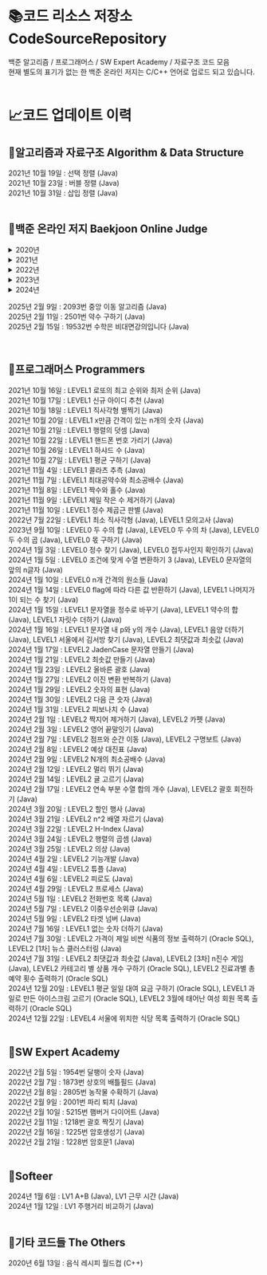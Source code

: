 ﻿# :books:코드 리소스 저장소 CodeSourceRepository
백준 알고리즘 / 프로그래머스 / SW Expert Academy / 자료구조 코드 모음   
현재 별도의 표기가 없는 한 백준 온라인 저지는 C/C++ 언어로 업로드 되고 있습니다.   
<br/>

# :chart_with_upwards_trend:코드 업데이트 이력   
## :green_book:알고리즘과 자료구조 Algorithm & Data Structure   
2021년 10월 19일 : 선택 정렬 (Java)   
2021년 10월 23일 : 버블 정렬 (Java)   
2021년 10월 31일 : 삽입 정렬 (Java)   
<br/>

## :closed_book:백준 온라인 저지 Baekjoon Online Judge   
<details>
<summary>2020년</summary>

2020년 5월 2일 : 1085번 직사각형에서 탈출 (C++)   
2020년 5월 3일 : 1152번 단어의 개수 (C++)   
2020년 5월 4일 : 1157번 단어공부 (C++)   
2020년 5월 6일 : 1259번 팰린드롬수 (C++)   
2020년 5월 8일 : 1316번 그룹 단어 체커 (C++)   
2020년 5월 9일 : 1393번 음하철도 구구팔 (C++)   
2020년 5월 11일 : 1712번 손익분기점 (C++)   
2020년 5월 12일 : 2231번 분해합 (C++)   
2020년 5월 13일 : 2292번 벌집(C++)   
2020년 5월 14일 : 1475번 방 번호 (C++)   
2020년 5월 15일 : 2675번 문자열 반복 (C++)   
2020년 5월 16일 : 2775번 부녀회장이 될테야 (C++)   
2020년 5월 17일 : 1978번 소수 찾기 (C++)   
2020년 5월 18일 : 2798번 블랙잭 (C++)   
2020년 5월 19일 : 2869번 달팽이는 올라가고 싶다 (C++, 반복문, 제출용)   
2020년 5월 20일 : 2908번 상수 (C++)   
2020년 5월 21일 : 2949번 크로아티아 알파벳 (C++)   
2020년 5월 22일 : 4153번 직각삼각형 (C++)   
2020년 5월 23일 : 1918번 후위표기식 (C++)   
2020년 5월 24일 : 2164번 카드2 (C++)   
2020년 5월 26일 : 3986번 좋은 단어 (C++)   
2020년 5월 28일 : 5218번 알파벳 거리 (C++)   
2020년 5월 29일 : 5598번 카이사르 암호 (C++)   
2020년 6월 2일 : 5622번 다이얼(C++, 방법 2개)   
2020년 6월 5일 : 9012번 괄호 (C++)   
2020년 6월 24일 : 9093번 단어 뒤집기 (C++)   
2020년 6월 25일 : 10250번 ACM 호텔 (C++)   
2020년 6월 27일 : 10828번 스택 (C++, 라이브러리)   
2020년 7월 21일 : 10845번 큐 (C++, 라이브러리)   
2020년 7월 23일 : 10866번 덱 (C++, 라이브러리)   
2020년 7월 25일 : 10996번 별 찍기 – 21 (C++)   
2020년 7월 26일 : 11050번 이항계수1 (C++)   
2020년 7월 31일 : 17413번 단어 뒤집기2 (C++)   
2020년 8월 27일 : 1011번 Fly me to the Alpha Centauri (Java)   
2020년 10월 22일 : 1193번 분수찾기 (C++)   
</details>

<details>
<summary>2021년</summary>

2021년 8월 24일 : 4948번 베르트랑 공준 (Java)   
2021년 8월 25일 : 9020번 골드바흐의 추측 (Java)   
2021년 8월 30일 : 3009번 네 번째 점 (Java)   
2021년 9월 3일 : 3053번 택시 기하학 (Java)   
2021년 9월 11일 : 1002번 터렛 (Java)   
2021년 9월 12일 : 1018번 체스판 다시 칠하기 (Java)   
2021년 10월 1일 : 1436번 영화감독 숌 (Java)   
2021년 10월 3일 : 1436번 영화감독 숌 (Java, 함수)   
2021년 10월 4일 : 2750번 수 정렬하기 (Java)   
2021년 10월 5일 : 10989번 수 정렬하기 3 (Java)   
2021년 10월 10일 : 2108번 통계학 (Java)   
2021년 10월 12일 : 7568번 덩치 (Java)   
2021년 10월 13일 : 1427번 소트인사이드 (Java)   
2021년 10월 14일 : 1427번 소트인사이드 (Java, 함수)   
2021년 10월 17일 : 11651번 좌표 정렬하기 2 (Java)   
2021년 10월 24일 : 11650번 좌표 정렬하기 (Java)   
2021년 10월 25일 : 1181번 단어 정렬 (Java)   
2021년 10월 28일 : 10814번 나이순 정렬 (Java)   
2021년 10월 29일 : 18870번 좌표 압축 (Java)   
2021년 11월 1일 : 10773번 제로 (Java)   
2021년 11월 3일 : 5086번 배수와 약수 (Java)   
2021년 11월 5일 : 4949번 균형잡힌 세상 (Java)   
2021년 11월 13일 : 17298번 오큰수 (Java)   
2021년 11월 16일 : 11866번 요세푸스 문제 0 (Java)   
2021년 11월 17일 : 1021번 회전하는 큐 (Java)   
2021년 11월 19일 : 11920번 버블 정렬 (Java)   
2021년 11월 21일 : 2241번 별 찍기 – 4 (Java)   
2021년 11월 27일 : 1517번 버블 소트 (Java)   
2021년 11월 28일 : 1654번 랜선 자르기 (Java)   
2021년 12월 2일 : 10816번 숫자 카드 2 (Java)   
2021년 12월 10일 : 2609번 최대공약수와 최소공배수 (Java)   
2021년 12월 11일 : 1920번 수 찾기 (Java)   
2021년 12월 12일 : 2805번 나무 자르기 (Java)   
2021년 12월 13일 : 18111번 마인크래프트 (Java)   
2021년 12월 14일 : 1003번 피보나치 함수 (Java)   
2021년 12월 16일 : 1260번 DFS와 BFS (Java)   
2021년 12월 17일 : 2579번 계단 오르기 (Java)   
2021년 12월 18일 : 5430번 AC (Java)   
2021년 12월 20일 : 9251번 LCS (Java)   
2021년 12월 21일 : 1107번 리모컨 (Java)   
2021년 12월 22일 : 17496번 스타후르츠 (Java)   
2021년 12월 23일 : 18108번 1998년생인 내가 태국에서는 2541년생 (Java)   
2021년 12월 24일 : 10699번 오늘 날짜 (Java)   
2021년 12월 25일 : 10926번 ??! (Java)    
2021년 12월 30일 : 14215번 세 막대 (Java)   
</details>

<details>
<summary>2022년</summary>

2022년 1월 20일 : 1012번 유기농 배추 (Java)   
2022년 1월 23일 : 1074번 Z (Java)   
2022년 1월 26일 : 7662번 이중 우선순위 큐 (Java)   
2022년 1월 27일 : 1676번 팩토리얼 0의 개수 (Java)   
2022년 1월 29일 : 10717번 수도 요금 (Java)   
2022년 1월 31일 : 1463번 1로 만들기 (Java)   
2022년 2월 2일 : 1541번 잃어버린 괄호 (Java)   
2022년 2월 3일 : 1620번 나는야 포켓몬 마스터 이다솜 (Java)   
2022년 2월 4일 : 1010번 다리 놓기 (Java)   
2022년 2월 12일 : 10409번 서버 (Java)   
2022년 2월 13일 : 1064번 평행사변형 (Java)   
2022년 2월 23일 : 17626번 Four Squares (Java)   
2022년 2월 24일 : 1550번 16진수 (Java)   
2022년 2월 26일 : 17219번 비밀번호 찾기 (Java)   
2022년 2월 28일 : 1259번 팰린드롬수 (Java)   
2022년 3월 1일 : 10163번 색종이 (Java)   
2022년 3월 2일 : 1764번 듣보잡 (Java)   
2022년 3월 3일 : 2606번 바이러스 (Java)   
2022년 3월 6일 : 11725번 트리의 부모 찾기 (Java)   
2022년 3월 7일 : 2442번 별 찍기 – 5 (Java)   
2022년 3월 9일 : 1254번 팰린드롬 만들기 (Java)   
2022년 3월 22일 : 9461번 파도반 수열 (Java)   
2022년 3월 24일 : 1233번 주사위 (Java)   
2022년 3월 25일 : 17478번 재귀함수가 뭔가요 (Java)   
2022년 3월 26일 : 11399번 ATM (Java)   
2022년 3월 27일 : 15649번 N과 M (Java)   
2022년 3월 28일 : 7569번 토마토 (Java)   
2022년 3월 30일 : 16926번 배열 돌리기 1 (Java)   
2022년 3월 31일 : 17406번 배열 돌리기 4 (Java)   
2022년 4월 3일 : 16935번 배열 돌리기 3 (Java)   
2022년 4월 4일 : 2605번 줄세우기 (Java)   
2022년 4월 5일 : 2309번 일곱 난쟁이 (Java)   
2022년 4월 6일 : 1158번 요세푸스 문제 (Java)   
2022년 4월 8일 : 2578번 빙고 (Java)   
2022년 4월 9일 : 2564번 경비원 (Java)   
2022년 4월 10일 : 2491번 수열 (Java)   
2022년 4월 12일 : 3040번 백설 공주와 일곱 난쟁이 (Java)   
2022년 4월 14일 : 2961번 도영이가 만든 맛있는 음식 (Java)   
2022년 4월 15일 : 2839번 설탕 배달 (Java)   
2022년 4월 19일 : 1244번 스위치 켜고 끄기 (Java)   
2022년 5월 1일 : 2116번 주사위 쌓기 (Java)   
2022년 5월 3일 : 3109번 빵집 (Java)   
2022년 5월 4일 : 1987번 알파벳 (Java)   
2022년 5월 6일 : 2477번 참외밭 (Java)   
2022년 5월 8일 : 2635번 수 이어가기 (Java)   
2022년 5월 9일 : 2628번 종이자르기 (Java)   
2022년 5월 10일 : 10158번 개미 (Java)   
2022년 5월 11일 : 14696번 딱지놀이 (Java)   
2022년 5월 12일 : 1592번 영식이와 친구들 (Java)   
2022년 5월 13일 : 2567번 색종이 – 2 (Java)   
2022년 5월 15일 : 2798번 블랙잭 (Java)   
2022년 5월 16일 : 2851번 슈퍼 마리오 (Java)   
2022년 5월 17일 : 2999번 비밀 이메일 (Java)   
2022년 5월 18일 : 3985번 롤 케이크 (Java)   
2022년 5월 19일 : 8320번 직사각형을 만드는 방법 (Java)   
2022년 5월 22일 : 8958번 OX퀴즈 (Java)   
2022년 5월 23일 : 17413번 단어 뒤집기 2 (Java)   
2022년 5월 25일 : 9655번 돌 게임 (Java)   
2022년 5월 26일 : 10817번 세 수 (Java)   
2022년 5월 29일 : 2338번 긴자리 계산 (Java)   
2022년 6월 1일 : 10872번 팩토리얼 (Java)   
2022년 6월 2일 : 10870번 피보나치 수 5 (Java)   
2022년 6월 3일 : 2480번 주사위 세개 (Java)   
2022년 6월 4일 : 5596번 시험 점수 (Java)   
2022년 6월 5일 : 1037번 약수 (Java)   
2022년 6월 12일 : 23825번 SASA 모형을 만들어보자 (Java)   
2022년 6월 13일 : 5337번 웰컴 (Java)   
2022년 6월 16일 : 2443번 별 찍기 – 6 (Java)   
2022년 6월 17일 : 3058번 짝수를 찾아라 (Java)   
2022년 6월 19일 : 1075번 나누기 (Java)   
2022년 6월 20일 : 1769번 3의 배수 (Java)   
2022년 6월 23일 : 18511번 큰 수 구성하기 (Java)   
2022년 6월 24일 : 2845번 파티가 끝나고 난 뒤 (Java)   
2022년 6월 25일 : 19947번 투자의 귀재 배주형 (Java)   
2022년 6월 27일 : 1267번 핸드폰 요금 (Java)   
2022년 6월 29일 : 5568번 카드 놓기 (Java)   
2022년 6월 30일 : 1100번 하얀 칸 (Java)   
2022년 7월 1일 : 2636번 치즈 (Java)   
2022년 7월 3일 : 10994번 별 찍기 – 19 (Java)   
2022년 7월 6일 : 1159번 농구 경기 (Java)   
2022년 7월 8일 : 1284번 집 주소 (Java)   
2022년 7월 10일 : 1697번 숨바꼭질 (Java)   
2022년 7월 16일 : 10815번 숫자 카드 (Java)   
2022년 7월 19일 : 2583번 영역 구하기 (Java)   
2022년 7월 21일 : 2738번 행렬 덧셈 (Java)   
2022년 7월 22일 : 4963번 섬의 개수 (Java)   
2022년 7월 23일 : 2468번 안전 영역 (Java)   
2022년 7월 26일 : 7562번 나이트의 이동 (Java)   
2022년 7월 27일 : 16956번 늑대와 양 (Java)   
2022년 7월 28일 : 1743번 음식물 피하기 (Java)   
2022년 7월 29일 : 13305번 주유소 (Java)   
2022년 7월 30일 : 1026번 보물 (Java)   
2022년 8월 1일 : 10451번 순열 사이클 (Java)   
</details>

<details>
<summary>2023년</summary>

2023년 11월 8일 : 25304번 영수증 (Java), 25314번 코딩은 체육과목 입니다 (Java)   
2023년 11월 11일 : 10810번 공 넣기 (Java)   
2023년 11월 15일 : 10811번 바구니 뒤집기 (Java)   
2023년 11월 16일 : 27866번 문자와 문자열 (Java)   
2023년 11월 17일 : 3003번 킹, 퀸, 룩, 비숍, 나이트, 폰 (Java)   
2023년 11월 20일 : 2444번 별 찍기 - 7 (Java)   
2023년 11월 24일 : 10988번 팰린드롬인지 확인하기 (Java)   
2023년 11월 27일 : 25206번 너의 평점은 (Java)   
2023년 11월 28일 : 10798번 세로읽기 (Java), 1064번 평행사변형 (Java)    
2023년 11월 29일 : 2745번 진법 변환 (Java)    
2023년 12월 2일 : 1987번 알파벳 (Java)    
2023년 12월 3일 : 2720번 세탁소 사장 동혁 (Java)    
2023년 12월 4일 : 28278번 스택 2 (Java)    
2023년 12월 5일 : 18110번 solved.ac (Java)    
2023년 12월 6일 : 2630번 색종이 만들기 (Java)    
2023년 12월 7일 : 14940번 쉬운 최단거리 (Java)    
2023년 12월 9일 : 20529번 가장 가까운 세 사람의 심리적 거리 (Java)    
2023년 12월 19일 : 21736번 헌내기는 친구가 필요해 (Java)    
2023년 12월 20일 : 15654번 N과 M (5) (Java)    
2023년 12월 25일 : 15657번 N과 M (8) (Java)    
2023년 12월 30일 : 2448번 별 찍기 - 11 (Java)    
2023년 12월 31일 : 16953번 A → B (Java)    
</details>

<details>
<summary>2024년</summary>

2024년 1월 5일 : 1991번 트리 순회 (Java)    
2024년 1월 6일 : 11660번 구간 합 구하기 (Java)    
2024년 1월 7일 : 9465번 스티커 (Java)    
2024년 1월 8일 : 10610번 30 (Java), 1388번 바닥 장식 (Java)    
2024년 1월 9일 : 12865번 평범한 배낭 (Java)    
2024년 1월 11일 : 1439번 뒤집기 (Java), 5014번 스타트링크 (Java)    
2024년 3월 13일 : 1715번 카드 정렬하기 (Java)    
2024년 3월 14일 : 13549번 숨바꼭질 3 (Java)    
2024년 4월 27일 : 1697번 숨바꼭질 (Java)    
2024년 4월 28일 : 1012번 유기농 배추 (Java)    
2024년 5월 1일 : 1074번 Z (Java)    
2024년 5월 4일 : 10844번 쉬운 계단 수 (Java)    
2024년 5월 7일 : 2606번 바이러스 (Java)    
2024년 7월 16일 : 11005번 진법 변환 2 (Java)   
2024년 9월 12일 : 1296번 팀 이름 정하기 (Java)    
</details>

2025년 2월 9일 : 2093번 중앙 이동 알고리즘 (Java)    
2025년 2월 11일 : 2501번 약수 구하기 (Java)    
2025년 2월 15일 : 19532번 수학은 비대면강의입니다 (Java)    

<br/>

## :blue_book:프로그래머스 Programmers   
2021년 10월 16일 : LEVEL1 로또의 최고 순위와 최저 순위 (Java)   
2021년 10월 17일 : LEVEL1 신규 아이디 추천 (Java)   
2021년 10월 18일 : LEVEL1 직사각형 별찍기 (Java)   
2021년 10월 20일 : LEVEL1 x만큼 간격이 있는 n개의 숫자 (Java)   
2021년 10월 21일 : LEVEL1 행렬의 덧셈 (Java)   
2021년 10월 22일 : LEVEL1 핸드폰 번호 가리기 (Java)   
2021년 10월 26일 : LEVEL1 하샤드 수 (Java)   
2021년 10월 27일 : LEVEL1 평균 구하기 (Java)   
2021년 11월 4일 : LEVEL1 콜라츠 추측 (Java)   
2021년 11월 7일 : LEVEL1 최대공약수와 최소공배수 (Java)   
2021년 11월 8일 : LEVEL1 짝수와 홀수 (Java)   
2021년 11월 9일 : LEVEL1 제일 작은 수 제거하기 (Java)   
2021년 11월 10일 : LEVEL1 정수 제곱근 판별 (Java)   
2022년 7월 22일 : LEVEL1 최소 직사각형 (Java), LEVEL1 모의고사 (Java)   
2023년 9월 10일 : LEVEL0 두 수의 합 (Java), LEVEL0 두 수의 차 (Java), LEVEL0 두 수의 곱 (Java), LEVEL0 몫 구하기 (Java)   
2024년 1월 3일 : LEVEL0 정수 찾기 (Java), LEVEL0 접두사인지 확인하기 (Java)    
2024년 1월 5일 : LEVEL0 조건에 맞게 수열 변환하기 3 (Java), LEVEL0 문자열의 앞의 n글자 (Java)    
2024년 1월 10일 : LEVEL0 n개 간격의 원소들 (Java)    
2024년 1월 14일 : LEVEL0 flag에 따라 다른 값 반환하기 (Java), LEVEL1 나머지가 1이 되는 수 찾기 (Java)    
2024년 1월 15일 : LEVEL1 문자열을 정수로 바꾸기 (Java), LEVEL1 약수의 합 (Java), LEVEL1 자릿수 더하기 (Java)    
2024년 1월 16일 : LEVEL1 문자열 내 p와 y의 개수 (Java), LEVEL1 음양 더하기 (Java), LEVEL1 서울에서 김서방 찾기 (Java), LEVEL2 최댓값과 최솟값 (Java)    
2024년 1월 17일 : LEVEL2 JadenCase 문자열 만들기 (Java)    
2024년 1월 21일 : LEVEL2 최솟값 만들기 (Java)    
2024년 1월 23일 : LEVEL2 올바른 괄호 (Java)    
2024년 1월 27일 : LEVEL2 이진 변환 반복하기 (Java)    
2024년 1월 29일 : LEVEL2 숫자의 표현 (Java)    
2024년 1월 30일 : LEVEL2 다음 큰 숫자 (Java)    
2024년 1월 31일 : LEVEL2 피보나치 수 (Java)    
2024년 2월 1일 : LEVEL2 짝지어 제거하기 (Java), LEVEL2 카펫 (Java)    
2024년 2월 3일 : LEVEL2 영어 끝말잇기 (Java)    
2024년 2월 7일 : LEVEL2 점프와 순간 이동 (Java), LEVEL2 구명보트 (Java)    
2024년 2월 8일 : LEVEL2 예상 대진표 (Java)    
2024년 2월 9일 : LEVEL2 N개의 최소공배수 (Java)    
2024년 2월 12일 : LEVEL2 멀리 뛰기 (Java)    
2024년 2월 14일 : LEVEL2 귤 고르기 (Java)    
2024년 2월 17일 : LEVEL2 연속 부분 수열 합의 개수 (Java), LEVEL2 괄호 회전하기 (Java)    
2024년 3월 20일 : LEVEL2 할인 행사 (Java)    
2024년 3월 21일 : LEVEL2 n^2 배열 자르기 (Java)    
2024년 3월 22일 : LEVEL2 H-Index (Java)    
2024년 3월 24일 : LEVEL2 행렬의 곱셈 (Java)    
2024년 3월 25일 : LEVEL2 의상 (Java)    
2024년 4월 2일 : LEVEL2 기능개발 (Java)    
2024년 4월 4일 : LEVEL2 튜플 (Java)    
2024년 4월 6일 : LEVEL2 피로도 (Java)    
2024년 4월 29일 : LEVEL2 프로세스 (Java)    
2024년 5월 1일 : LEVEL2 전화번호 목록 (Java)    
2024년 5월 7일 : LEVEL2 이중우선순위큐 (Java)    
2024년 5월 9일 : LEVEL2 타겟 넘버 (Java)    
2024년 7월 16일 : LEVEL1 없는 숫자 더하기 (Java)    
2024년 7월 30일 : LEVEL2 가격이 제일 비싼 식품의 정보 출력하기 (Oracle SQL), LEVEL2 [1차] 뉴스 클러스터링 (Java)    
2024년 7월 31일 : LEVEL2 최댓값과 최솟값 (Java), LEVEL2 [3차] n진수 게임 (Java), LEVEL2 카테고리 별 상품 개수 구하기 (Oracle SQL), LEVEL2 진료과별 총 예약 횟수 출력하기 (Oracle SQL)    
2024년 12월 20일 : LEVEL1 평균 일일 대여 요금 구하기 (Oracle SQL), LEVEL1 과일로 만든 아이스크림 고르기 (Oracle SQL), LEVEL2 3월에 태어난 여성 회원 목록 출력하기 (Oracle SQL)    
2024년 12월 22일 : LEVEL4 서울에 위치한 식당 목록 출력하기 (Oracle SQL)    
<br/>

## :orange_book:SW Expert Academy   
2022년 2월 5일 : 1954번 달팽이 숫자 (Java)   
2022년 2월 7일 : 1873번 상호의 배틀필드 (Java)   
2022년 2월 8일 : 2805번 농작물 수확하기 (Java)   
2022년 2월 9일 : 2001번 파리 퇴치 (Java)   
2022년 2월 10일 : 5215번 햄버거 다이어트 (Java)   
2022년 2월 11일 : 1218번 괄호 짝짓기 (Java)   
2022년 2월 16일 : 1225번 암호생성기 (Java)   
2022년 2월 21일 : 1228번 암호문1 (Java)   
<br/>

## :ledger:Softeer    
2024년 1월 6일 : LV1 A+B (Java), LV1 근무 시간 (Java)    
2024년 1월 12일 : LV1 주행거리 비교하기 (Java)    
<br/>

## :notebook_with_decorative_cover:기타 코드들 The Others   
2020년 6월 13일 : 음식 레시피 월드컵 (C++)   


